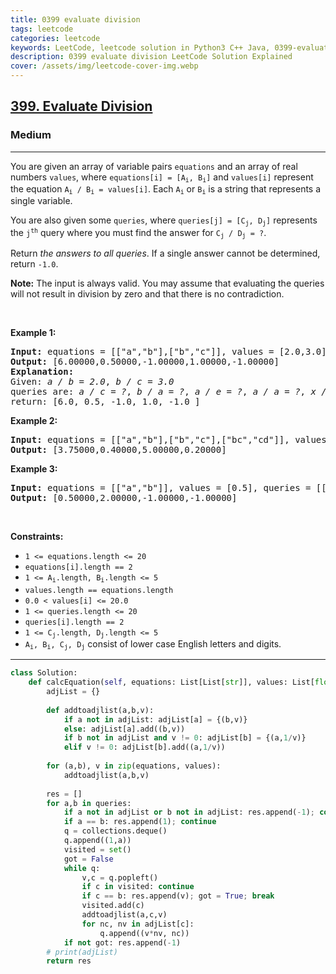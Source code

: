 ```yaml
---
title: 0399 evaluate division
tags: leetcode
categories: leetcode
keywords: LeetCode, leetcode solution in Python3 C++ Java, 0399-evaluate-division solution
description: 0399 evaluate division LeetCode Solution Explained
cover: /assets/img/leetcode-cover-img.webp
---
```



<h2><a href="https://leetcode.com/problems/evaluate-division/">399. Evaluate Division</a></h2><h3>Medium</h3><hr><div><p>You are given an array of variable pairs <code>equations</code> and an array of real numbers <code>values</code>, where <code>equations[i] = [A<sub>i</sub>, B<sub>i</sub>]</code> and <code>values[i]</code> represent the equation <code>A<sub>i</sub> / B<sub>i</sub> = values[i]</code>. Each <code>A<sub>i</sub></code> or <code>B<sub>i</sub></code> is a string that represents a single variable.</p>

<p>You are also given some <code>queries</code>, where <code>queries[j] = [C<sub>j</sub>, D<sub>j</sub>]</code> represents the <code>j<sup>th</sup></code> query where you must find the answer for <code>C<sub>j</sub> / D<sub>j</sub> = ?</code>.</p>

<p>Return <em>the answers to all queries</em>. If a single answer cannot be determined, return <code>-1.0</code>.</p>

<p><strong>Note:</strong> The input is always valid. You may assume that evaluating the queries will not result in division by zero and that there is no contradiction.</p>

<p>&nbsp;</p>
<p><strong class="example">Example 1:</strong></p>

<pre><strong>Input:</strong> equations = [["a","b"],["b","c"]], values = [2.0,3.0], queries = [["a","c"],["b","a"],["a","e"],["a","a"],["x","x"]]
<strong>Output:</strong> [6.00000,0.50000,-1.00000,1.00000,-1.00000]
<strong>Explanation:</strong> 
Given: <em>a / b = 2.0</em>, <em>b / c = 3.0</em>
queries are: <em>a / c = ?</em>, <em>b / a = ?</em>, <em>a / e = ?</em>, <em>a / a = ?</em>, <em>x / x = ?</em>
return: [6.0, 0.5, -1.0, 1.0, -1.0 ]
</pre>

<p><strong class="example">Example 2:</strong></p>

<pre><strong>Input:</strong> equations = [["a","b"],["b","c"],["bc","cd"]], values = [1.5,2.5,5.0], queries = [["a","c"],["c","b"],["bc","cd"],["cd","bc"]]
<strong>Output:</strong> [3.75000,0.40000,5.00000,0.20000]
</pre>

<p><strong class="example">Example 3:</strong></p>

<pre><strong>Input:</strong> equations = [["a","b"]], values = [0.5], queries = [["a","b"],["b","a"],["a","c"],["x","y"]]
<strong>Output:</strong> [0.50000,2.00000,-1.00000,-1.00000]
</pre>

<p>&nbsp;</p>
<p><strong>Constraints:</strong></p>

<ul>
	<li><code>1 &lt;= equations.length &lt;= 20</code></li>
	<li><code>equations[i].length == 2</code></li>
	<li><code>1 &lt;= A<sub>i</sub>.length, B<sub>i</sub>.length &lt;= 5</code></li>
	<li><code>values.length == equations.length</code></li>
	<li><code>0.0 &lt; values[i] &lt;= 20.0</code></li>
	<li><code>1 &lt;= queries.length &lt;= 20</code></li>
	<li><code>queries[i].length == 2</code></li>
	<li><code>1 &lt;= C<sub>j</sub>.length, D<sub>j</sub>.length &lt;= 5</code></li>
	<li><code>A<sub>i</sub>, B<sub>i</sub>, C<sub>j</sub>, D<sub>j</sub></code> consist of lower case English letters and digits.</li>
</ul>
</div>

---




```python
class Solution:
    def calcEquation(self, equations: List[List[str]], values: List[float], queries: List[List[str]]) -> List[float]:
        adjList = {}
        
        def addtoadjlist(a,b,v):
            if a not in adjList: adjList[a] = {(b,v)}
            else: adjList[a].add((b,v))
            if b not in adjList and v != 0: adjList[b] = {(a,1/v)}
            elif v != 0: adjList[b].add((a,1/v))
                
        for (a,b), v in zip(equations, values):
            addtoadjlist(a,b,v)
        
        res = []
        for a,b in queries:
            if a not in adjList or b not in adjList: res.append(-1); continue
            if a == b: res.append(1); continue
            q = collections.deque()
            q.append((1,a))
            visited = set()
            got = False
            while q:
                v,c = q.popleft()
                if c in visited: continue
                if c == b: res.append(v); got = True; break
                visited.add(c)
                addtoadjlist(a,c,v)
                for nc, nv in adjList[c]:
                    q.append((v*nv, nc))
            if not got: res.append(-1)
        # print(adjList)
        return res
                
```
